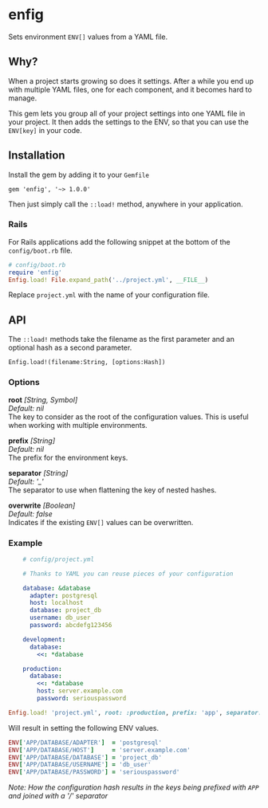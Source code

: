 enfig
=====

Sets environment `ENV[]` values from a YAML file.

## Why?

When a project starts growing so does it settings. After a while you end up with multiple
YAML files, one for each component, and it becomes hard to manage.

This gem lets you group all of your project settings into one YAML file in your project.
It then adds the settings to the ENV, so that you can use the `ENV[key]` in your code.

## Installation

Install the gem by adding it to  your `Gemfile`

`gem 'enfig', '~> 1.0.0'`

Then just simply call the `::load!` method, anywhere in your application.

### Rails

For Rails applications add the following snippet at the bottom of the `config/boot.rb` file.

```ruby
# config/boot.rb
require 'enfig'
Enfig.load! File.expand_path('../project.yml', __FILE__)
```

Replace `project.yml` with the name of your configuration file.

## API

The `::load!` methods take the filename as the first parameter and an optional hash as a second
parameter.

`Enfig.load!(filename:String, [options:Hash])`

### Options

**root** *[String, Symbol]*  
*Default: nil*  
The key to consider as the root of the configuration values. This is useful when working with multiple environments.

**prefix** *[String]*  
*Default: nil*  
The prefix for the environment keys.

**separator** *[String]*  
*Default: '_'*  
The separator to use when flattening the key of nested hashes.

**overwrite** *[Boolean]*  
*Default: false*  
Indicates if the existing `ENV[]` values can be overwritten.

### Example

```YAML
    # config/project.yml

    # Thanks to YAML you can reuse pieces of your configuration

    database: &database
      adapter: postgresql
      host: localhost
      database: project_db
      username: db_user
      password: abcdefg123456

    development:
      database:
        <<: *database

    production:
      database:
        <<: *database
        host: server.example.com
        password: seriouspassword
```

```ruby
Enfig.load! 'project.yml', root: :production, prefix: 'app', separator: '/', overwrite: true
```

Will result in setting the following ENV values.

```ruby
ENV['APP/DATABASE/ADAPTER']  = 'postgresql'
ENV['APP/DATABASE/HOST']     = 'server.example.com'
ENV['APP/DATABASE/DATABASE'] = 'project_db'
ENV['APP/DATABASE/USERNAME'] = 'db_user'
ENV['APP/DATABASE/PASSWORD'] = 'seriouspassword'
```

*Note: How the configuration hash results in the keys being  prefixed with `APP` and joined with a '/' separator*
